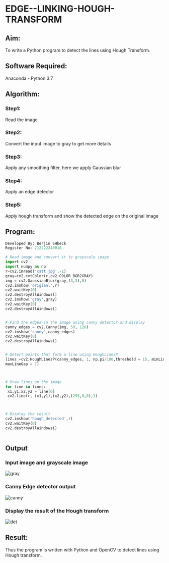 # EDGE--LINKING-HOUGH-TRANSFORM
## Aim:
To write a Python program to detect the lines using Hough Transform.

## Software Required:
Anaconda - Python 3.7

## Algorithm:
### Step1:
Read the image

### Step2:
Convert the input image to gray to get more details

### Step3:
Apply any smoothing filter, here we apply Gaussian blur

### Step4:
Apply an edge detector

### Step5:
Apply hough transform and show the detected edge on the original image


## Program:
```Python
Developed By: Berjin SHbeck
Register No: 212222240018

# Read image and convert it to grayscale image
import cv2
import numpy as np
r=cv2.imread('catt.jpg',-1)
gray=cv2.cvtColor(r,cv2.COLOR_BGR2GRAY)
img = cv2.GaussianBlur(gray,(3,3),0)
cv2.imshow('origianl',r)
cv2.waitKey(0)
cv2.destroyAllWindows()
cv2.imshow('gray',gray)
cv2.waitKey(0)
cv2.destroyAllWindows()


# Find the edges in the image using canny detector and display
canny_edges = cv2.Canny(img, 50, 120)
cv2.imshow('canny',canny_edges)
cv2.waitKey(0)
cv2.destroyAllWindows()


# Detect points that form a line using HoughLinesP
lines =cv2.HoughLinesP(canny_edges, 1, np.pi/180,threshold = 15, minLineLength =5 ,
maxLineGap = 7)



# Draw lines on the image
for line in lines:
 x1,y1,x2,y2 = line[0]
 cv2.line(r, (x1,y1),(x2,y2),(255,0,0),3)



# Display the result
cv2.imshow('hough_detected',r)
cv2.waitKey(0)
cv2.destroyAllWindows()



```
## Output

### Input image and grayscale image
![gray](https://github.com/JEEVAABI/EDGE--LINKING-HOUGH-TRANSFORM/assets/93427098/439083fb-e2a7-40b9-ae23-c2168c8e8440)


### Canny Edge detector output
![canny](https://github.com/JEEVAABI/EDGE--LINKING-HOUGH-TRANSFORM/assets/93427098/ec7e0880-d7fa-446b-ae52-7e7e0bce53c0)



### Display the result of the Hough transform
![det](https://github.com/JEEVAABI/EDGE--LINKING-HOUGH-TRANSFORM/assets/93427098/5744c6ec-2e49-4f6a-aeb8-6d66e47b3931)




## Result:
Thus the program is written with Python and OpenCV to detect lines using Hough transform. 
